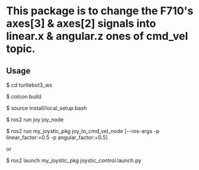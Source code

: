 # This package is to change the F710's axes[3] & axes[2] signals into linear.x & angular.z ones of cmd_vel topic.  
## Usage

$ cd turtlebot3_ws

$ colcon build

$ source install/local_setup.bash

$ ros2 run joy joy_node

$ ros2 run my_joystic_pkg joy_to_cmd_vel_node [--ros-args -p linear_factor:=0.5 -p angular_factor:=0.5]

or

$ ros2 launch my_joystic_pkg joystic_control.launch.py

